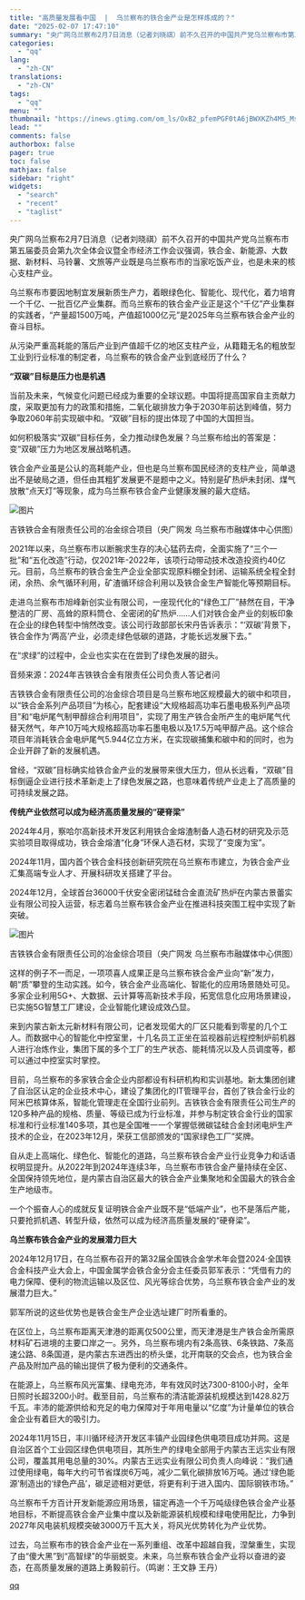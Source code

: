 ```yaml
---
title: "高质量发展看中国  |  乌兰察布的铁合金产业是怎样炼成的？"
date: "2025-02-07 17:47:10"
summary: "央广网乌兰察布2月7日消息（记者刘晓祺）前不久召开的中国共产党乌兰察布市第五届委员会第九次全体会议暨..."
categories:
  - "qq"
lang:
  - "zh-CN"
translations:
  - "zh-CN"
tags:
  - "qq"
menu: ""
thumbnail: "https://inews.gtimg.com/om_ls/OxB2_pfemPGF0tA6jBWXKZh4M5_Ms4V5VImrFTKTntTjgAA_640360/0"
lead: ""
comments: false
authorbox: false
pager: true
toc: false
mathjax: false
sidebar: "right"
widgets:
  - "search"
  - "recent"
  - "taglist"
---
```


央广网乌兰察布2月7日消息（记者刘晓祺）前不久召开的中国共产党乌兰察布市第五届委员会第九次全体会议暨全市经济工作会议强调，铁合金、新能源、大数据、新材料、马铃薯、文旅等产业既是乌兰察布市的当家吃饭产业，也是未来的核心支柱产业。

乌兰察布市要因地制宜发展新质生产力，着眼绿色化、智能化、现代化，着力培育一个千亿、一批百亿产业集群。而乌兰察布的铁合金产业正是这个“千亿”产业集群的实践者，“产量超1500万吨，产值超1000亿元”是2025年乌兰察布铁合金产业的奋斗目标。

从污染严重高耗能的落后产业到产值超千亿的地区支柱产业，从籍籍无名的粗放型工业到行业标准的制定者，乌兰察布的铁合金产业到底经历了什么？

**“双碳”目标是压力也是机遇**

当前及未来，气候变化问题已经成为重要的全球议题。中国将提高国家自主贡献力度，采取更加有力的政策和措施，二氧化碳排放力争于2030年前达到峰值，努力争取2060年前实现碳中和。“双碳”目标的提出体现了中国的大国担当。

如何积极落实“双碳”目标任务，全力推动绿色发展？乌兰察布给出的答案是：变“双碳”压力为地区发展战略机遇。

铁合金产业虽是公认的高耗能产业，但也是乌兰察布国民经济的支柱产业，简单退出不是破局之道，但任由其粗犷发展更不是题中之义。特别是矿热炉未封闭、煤气放散“点天灯”等现象，成为乌兰察布铁合金产业健康发展的最大症结。

![图片](https://inews.gtimg.com/om_bt/OGYCq4-VXWHZoRg-hht0b6fdoOFJTJWBzrAeSFNm8XAtsAA/641)

吉铁铁合金有限责任公司的冶金综合项目（央广网发 乌兰察布市融媒体中心供图）

2021年以来，乌兰察布市以断腕求生存的决心猛药去疴，全面实施了“三个一批”和“五化改造”行动，仅2021年-2022年，该项行动带动技术改造投资约40亿元。目前，乌兰察布的铁合金生产企业全部实现原料棚全封闭、运输系统全程全封闭，余热、余气循环利用，矿渣循环综合利用以及铁合金生产智能化等预期目标。

走进乌兰察布市旭峰新创实业有限公司，一座现代化的“绿色工厂”赫然在目，干净整洁的厂房、高耸的原料筒仓、全密闭的矿热炉……人们对铁合金产业的刻板印象在企业的绿色转型中悄然改变。该公司行政部部长宋丹告诉表示：“‘双碳’背景下，铁合金作为‘两高’产业，必须走绿色低碳的道路，才能长远发展下去。”

在“求绿”的过程中，企业也实实在在尝到了绿色发展的甜头。

音频来源：2024年吉铁铁合金有限责任公司负责人答记者问

吉铁铁合金有限责任公司的冶金综合项目是乌兰察布地区规模最大的碳中和项目，以“铁合金系列产品项目”为核心，配套建设“大规格超高功率石墨电极系列产品项目”和“电炉尾气制甲醇综合利用项目”，实现了用生产铁合金所产生的电炉尾气代替天然气，年产10万吨大规格超高功率石墨电极以及17.5万吨甲醇产品。这个综合项目年消耗铁合金电炉尾气5.944亿立方米，在实现碳捕集和碳中和的同时，也为企业开辟了新的发展机遇。

曾经，“双碳”目标确实给铁合金产业的发展带来很大压力，但从长远看，“双碳”目标倒逼企业进行技术革新走上了绿色发展之路，也意味着传统产业走上了高质量的可持续发展之路。

**传统产业依然可以成为经济高质量发展的“硬脊梁”**

2024年4月，察哈尔高新技术开发区利用铁合金熔渣制备人造石材的研究及示范实验项目取得成功，铁合金熔渣“化身”环保人造石材，实现了“变废为宝”。

2024年11月，国内首个铁合金科技创新研究院在乌兰察布市建立，为铁合金产业汇集高端专业人才、开展科研攻关搭建了平台。

2024年12月，全球首台36000千伏安全密闭锰硅合金直流矿热炉在内蒙古景蕾实业有限公司投入运营，标志着乌兰察布铁合金产业在推进科技突围工程中实现了新突破。

![图片](https://inews.gtimg.com/om_bt/OodIhPO6q6i4XMKQZ76zjFPeQxhwI1H32VKTPSCPVe5SkAA/641)

吉铁铁合金有限责任公司的冶金综合项目（央广网发 乌兰察布市融媒体中心供图）

这样的例子不一而足，一项项喜人成果正是乌兰察布铁合金产业向“新”发力，朝“质”攀登的生动实践。如今，铁合金产业高端化、智能化的应用场景随处可见。多家企业利用5G+、大数据、云计算等高新技术手段，拓宽信息化应用场景建设，已实施5G智慧工厂建设，企业智能化建设成效凸显。

来到内蒙古新太元新材料有限公司，记者发现偌大的厂区只能看到零星的几个工人。而数据中心的智能化中控室里，十几名员工正坐在监视器前远程控制炉前机器人进行冶炼作业，集团下属的多个工厂的生产状态、能耗情况以及人员调度等，都可以通过中控室实时掌控。

目前，乌兰察布的多家铁合金企业内部都设有科研机构和实训基地。新太集团创建了自治区认定的企业技术中心，建设了集团化的IT管理平台，首创了铁合金行业的阿米巴核算体系，智能化管理走在全国行业前列。吉铁铁合金有限责任公司生产的120多种产品的规格、质量、等级已成为行业标准，并参与制定铁合金行业的国家标准和行业标准140多项，其也是全国唯一一个掌握低微碳锰硅合金封闭电炉生产技术的企业，在2023年12月，荣获工信部颁发的“国家绿色工厂”奖牌。

自从走上高端化、绿色化、智能化的道路，乌兰察布铁合金产业行业竞争力和话语权明显提升。从2022年到2024年连续3年，乌兰察布市铁合金产量持续在全区、全国保持领先地位，是内蒙古自治区最大的铁合金产业集聚地和全国最大的铁合金生产地级市。

一个个振奋人心的成就反复证明铁合金产业既不是“低端产业”，也不是落后产能，只要抢抓机遇、转型升级，依然可以成为经济高质量发展的“硬脊梁”。

**乌兰察布铁合金产业的发展潜力巨大**

2024年12月17日，在乌兰察布召开的第32届全国铁合金学术年会暨2024·全国铁合金科技产业大会上，中国金属学会铁合金分会主任委员郭军表示：“凭借有力的电力保障、便利的物流运输以及区位、风光等综合优势，乌兰察布铁合金产业的发展潜力巨大。”

郭军所说的这些优势也是铁合金生产企业选址建厂时所看重的。

在区位上，乌兰察布距离天津港的距离仅500公里，而天津港是生产铁合金所需原材料矿石进境的主要口岸之一。另外，乌兰察布境内有2条高铁、6条铁路、7条高速公路、8条国道，是内蒙古东进西出的桥头堡，北开南联的交会点，也为铁合金产品及附加产品的输出提供了极为便利的交通条件。

在能源上，乌兰察布风光富集、绿电充沛，年有效风时达7300-8100小时，全年日照时长超3200小时。截至目前，乌兰察布的清洁能源装机规模达到1428.82万千瓦。丰沛的能源供给和充足的电力保障对于年用电量以“亿度”为计量单位的铁合金企业有着巨大的吸引力。

2024年11月15日，丰川循环经济开发区丰镇产业园绿色供电项目成功并网。这是自治区首个工业园区绿色供电项目，其所生产的绿电全部用于内蒙古王远实业有限公司，覆盖其用电总量的30%。内蒙古王远实业有限公司负责人向峰说：“我们通过使用绿电，每年大约可节省煤炭6万吨，减少二氧化碳排放16万吨。通过‘绿色能源’制造出的‘绿色产品’，碳足迹相对更低，将更有利于进入国内、国际钢铁市场。”

乌兰察布千方百计开发新能源应用场景，锚定再造一个千万吨级绿色铁合金产业基地目标，不断提高铁合金产业集中度以及新能源装机规模和绿电使用配比，力争到2027年风电装机规模突破3000万千瓦大关，将风光优势转化为产业优势。

过去，乌兰察布市的铁合金产业在一系列重组、改革中超越自我，涅槃重生，实现了由“傻大黑”到“高智绿”的华丽蜕变。未来，乌兰察布铁合金产业将以奋进的姿态，在高质量发展的道路上勇毅前行。（鸣谢：王文静 王丹）

[qq](https://new.qq.com/rain/a/20250207A072PF00)
